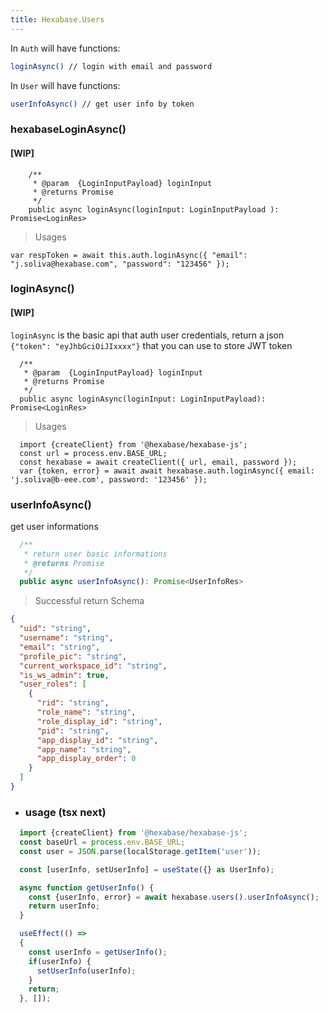 ```yaml
---
title: Hexabase.Users
---
```



In `Auth` will have functions:
```bash
loginAsync() // login with email and password
```

In `User` will have functions:
```bash
userInfoAsync() // get user info by token
```


### hexabaseLoginAsync()
#### [WIP]
```tsx
    /**
     * @param  {LoginInputPayload} loginInput
     * @returns Promise
     */
    public async loginAsync(loginInput: LoginInputPayload ): Promise<LoginRes>
```
> Usages
```tsx
var respToken = await this.auth.loginAsync({ "email": "j.soliva@hexabase.com", "password": "123456" });
```

### loginAsync()
#### [WIP]
`loginAsync` is the basic api that auth user credentials, return a json `{"token": "eyJhbGciOiJIxxxx"}` that you can use to store JWT token
```tsx
  /**
   * @param  {LoginInputPayload} loginInput
   * @returns Promise
   */
  public async loginAsync(loginInput: LoginInputPayload): Promise<LoginRes>
```
> Usages
```tsx
  import {createClient} from '@hexabase/hexabase-js';
  const url = process.env.BASE_URL;
  const hexabase = await createClient({ url, email, password });
  var {token, error} = await await hexabase.auth.loginAsync({ email: 'j.soliva@b-eee.com', password: '123456' });
```

### userInfoAsync()

get user informations

```ts
  /**
   * return user basic informations
   * @returns Promise
   */
  public async userInfoAsync(): Promise<UserInfoRes>
```

> Successful return Schema 
```json
{
  "uid": "string",
  "username": "string",
  "email": "string",
  "profile_pic": "string",
  "current_workspace_id": "string",
  "is_ws_admin": true,
  "user_roles": [
    {
      "rid": "string",
      "role_name": "string",
      "role_display_id": "string",
      "pid": "string",
      "app_display_id": "string",
      "app_name": "string",
      "app_display_order": 0
    }
  ]
}
```

- ### usage (tsx next)
```ts
  import {createClient} from '@hexabase/hexabase-js';
  const baseUrl = process.env.BASE_URL;
  const user = JSON.parse(localStorage.getItem('user'));

  const [userInfo, setUserInfo] = useState({} as UserInfo);

  async function getUserInfo() {
    const {userInfo, error} = await hexabase.users().userInfoAsync();
    return userInfo;
  }

  useEffect(() =>
  {
    const userInfo = getUserInfo();
    if(userInfo) {
      setUserInfo(userInfo);
    }
    return;
  }, []);
```
